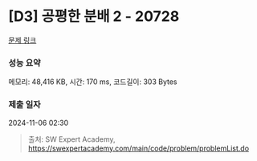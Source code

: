 # [D3] 공평한 분배 2 - 20728 

[문제 링크](https://swexpertacademy.com/main/code/problem/problemDetail.do?contestProbId=AY6cg0MKeVkDFAXt) 

### 성능 요약

메모리: 48,416 KB, 시간: 170 ms, 코드길이: 303 Bytes

### 제출 일자

2024-11-06 02:30



> 출처: SW Expert Academy, https://swexpertacademy.com/main/code/problem/problemList.do